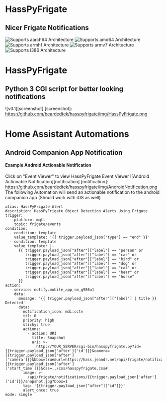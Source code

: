 # HassPyFrigate
## Nicer Frigate Notifications

![Supports aarch64 Architecture][aarch64-shield] ![Supports amd64 Architecture][amd64-shield] ![Supports armhf Architecture][armhf-shield] ![Supports armv7 Architecture][armv7-shield] ![Supports i386 Architecture][i386-shield]

# HassPyFrigate
## Python 3 CGI script for better looking notifications
![v0.1][screenshot]
[screenshot]: https://github.com/beardedtek/hasspyfrigate/img/HassPyFrigate.png

# Home Assistant Automations

## Android Companion App Notification
#### Example Android Actionable Notification
Click on "Event Viewer" to view HassPyFrigate Event Viewer
![Android Actionable Notification][notification]
[notification]: https://github.com/beardedtek/hasspyfrigate/img/AndroidNotification.png
The following Automation will send an actionable notification to the android companion app (Should work with iOS as well)
```
alias: HassPyFrigate Alert
description: HassPyFrigate Object Detection Alerts Using Frigate
trigger:
  - platform: mqtt
    topic: frigate/events
condition:
  - condition: template
    value_template: '{{ trigger.payload_json["type"] == "end" }}'
  - condition: template
    value_template: |-
      {{ trigger.payload_json["after"]["label"] == "person" or 
         trigger.payload_json["after"]["label"] == "car" or
         trigger.payload_json["after"]["label"] == "bird" or
         trigger.payload_json["after"]["label"] == "dog" or
         trigger.payload_json["after"]["label"] == "cat" or
         trigger.payload_json["after"]["label"] == "bear" or
         trigger.payload_json["after"]["label"] == "horse" 
      }}
action:
  - service: notify.mobile_app_sm_g986u1
    data:
      message: '{{ trigger.payload_json["after"]["label"] | title }} Detected'
      data:
        notification_icon: mdi:cctv
        ttl: 0
        priority: high
        sticky: true
        actions:
          - action: URI
            title: Snapshot
            uri: >-
              http://YOUR_SERVER/cgi-bin/hasspyfrigate.py?id={{trigger.payload_json['after']['id']}}&camera={{trigger.payload_json['after']['camera']}}&bbox=true&url=https://hass.jeandr.net/api/frigate/notifications/&time={{trigger.payload_json['after']['start_time']}}&css=../css/hasspyfrigate.css#
        image: >-
          /api/frigate/notifications/{{trigger.payload_json['after']['id']}}/snapshot.jpg?bbox=1
        tag: '{{trigger.payload_json["after"]["id"]}}'
        alert_once: true
mode: single
```

[HassPyFrigate]: https://github.com/beardedtek/hasspyfrigate
[aarch64-shield]: https://img.shields.io/badge/aarch64-yes-green.svg
[amd64-shield]: https://img.shields.io/badge/amd64-yes-green.svg
[armhf-shield]: https://img.shields.io/badge/armhf-yes-green.svg
[armv7-shield]: https://img.shields.io/badge/armv7-yes-green.svg
[i386-shield]: https://img.shields.io/badge/i386-yes-green.svg
